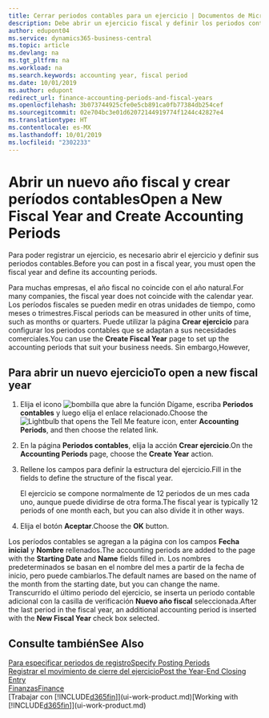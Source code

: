 ```yaml
---
title: Cerrar periodos contables para un ejercicio | Documentos de Microsoft
description: Debe abrir un ejercicio fiscal y definir los periodos contables para poder registrar un ejercicio.
author: edupont04
ms.service: dynamics365-business-central
ms.topic: article
ms.devlang: na
ms.tgt_pltfrm: na
ms.workload: na
ms.search.keywords: accounting year, fiscal period
ms.date: 10/01/2019
ms.author: edupont
redirect_url: finance-accounting-periods-and-fiscal-years
ms.openlocfilehash: 3b073744925cfe0e5cb891ca0fb77384db254cef
ms.sourcegitcommit: 02e704bc3e01d62072144919774f1244c42827e4
ms.translationtype: HT
ms.contentlocale: es-MX
ms.lasthandoff: 10/01/2019
ms.locfileid: "2302233"
---
```

# <a name="open-a-new-fiscal-year-and-create-accounting-periods"></a><span data-ttu-id="76c9a-103">Abrir un nuevo año fiscal y crear períodos contables</span><span class="sxs-lookup"><span data-stu-id="76c9a-103">Open a New Fiscal Year and Create Accounting Periods</span></span>
<span data-ttu-id="76c9a-104">Para poder registrar un ejercicio, es necesario abrir el ejercicio y definir sus periodos contables.</span><span class="sxs-lookup"><span data-stu-id="76c9a-104">Before you can post in a fiscal year, you must open the fiscal year and define its accounting periods.</span></span>  

<span data-ttu-id="76c9a-105">Para muchas empresas, el año fiscal no coincide con el año natural.</span><span class="sxs-lookup"><span data-stu-id="76c9a-105">For many companies, the fiscal year does not coincide with the calendar year.</span></span> <span data-ttu-id="76c9a-106">Los períodos fiscales se pueden medir en otras unidades de tiempo, como meses o trimestres.</span><span class="sxs-lookup"><span data-stu-id="76c9a-106">Fiscal periods can be measured in other units of time, such as months or quarters.</span></span> <span data-ttu-id="76c9a-107">Puede utilizar la página **Crear ejercicio** para configurar los periodos contables que se adaptan a sus necesidades comerciales.</span><span class="sxs-lookup"><span data-stu-id="76c9a-107">You can use the **Create Fiscal Year** page to set up the accounting periods that suit your business needs.</span></span> <span data-ttu-id="76c9a-108">Sin embargo,</span><span class="sxs-lookup"><span data-stu-id="76c9a-108">However,</span></span>   

## <a name="to-open-a-new-fiscal-year"></a><span data-ttu-id="76c9a-109">Para abrir un nuevo ejercicio</span><span class="sxs-lookup"><span data-stu-id="76c9a-109">To open a new fiscal year</span></span>
1. <span data-ttu-id="76c9a-110">Elija el icono ![bombilla que abre la función Dígame](media/ui-search/search_small.png "Dígame que desea hacer"), escriba **Periodos contables** y luego elija el enlace relacionado.</span><span class="sxs-lookup"><span data-stu-id="76c9a-110">Choose the ![Lightbulb that opens the Tell Me feature](media/ui-search/search_small.png "Tell me what you want to do") icon, enter **Accounting Periods**, and then choose the related link.</span></span>
2. <span data-ttu-id="76c9a-111">En la página **Periodos contables**, elija la acción **Crear ejercicio**.</span><span class="sxs-lookup"><span data-stu-id="76c9a-111">On the **Accounting Periods** page, choose the **Create Year** action.</span></span>
3. <span data-ttu-id="76c9a-112">Rellene los campos para definir la estructura del ejercicio.</span><span class="sxs-lookup"><span data-stu-id="76c9a-112">Fill in the fields to define the structure of the fiscal year.</span></span>

    <span data-ttu-id="76c9a-113">El ejercicio se compone normalmente de 12 periodos de un mes cada uno, aunque puede dividirse de otra forma.</span><span class="sxs-lookup"><span data-stu-id="76c9a-113">The fiscal year is typically 12 periods of one month each, but you can also divide it in other ways.</span></span>
4. <span data-ttu-id="76c9a-114">Elija el botón **Aceptar**.</span><span class="sxs-lookup"><span data-stu-id="76c9a-114">Choose the **OK** button.</span></span>

<span data-ttu-id="76c9a-115">Los períodos contables se agregan a la página con los campos **Fecha inicial** y **Nombre** rellenados.</span><span class="sxs-lookup"><span data-stu-id="76c9a-115">The accounting periods are added to the page with the **Starting Date** and **Name** fields filled in.</span></span> <span data-ttu-id="76c9a-116">Los nombres predeterminados se basan en el nombre del mes a partir de la fecha de inicio, pero puede cambiarlos.</span><span class="sxs-lookup"><span data-stu-id="76c9a-116">The default names are based on the name of the month from the starting date, but you can change the name.</span></span> <span data-ttu-id="76c9a-117">Transcurrido el último periodo del ejercicio, se inserta un periodo contable adicional con la casilla de verificación **Nuevo año fiscal** seleccionada.</span><span class="sxs-lookup"><span data-stu-id="76c9a-117">After the last period in the fiscal year, an additional accounting period is inserted with the **New Fiscal Year** check box selected.</span></span>  


## <a name="see-also"></a><span data-ttu-id="76c9a-118">Consulte también</span><span class="sxs-lookup"><span data-stu-id="76c9a-118">See Also</span></span>
[<span data-ttu-id="76c9a-119">Para especificar periodos de registro</span><span class="sxs-lookup"><span data-stu-id="76c9a-119">Specify Posting Periods</span></span>](finance-how-specify-posting-periods.md)  
[<span data-ttu-id="76c9a-120">Registrar el movimiento de cierre del ejercicio</span><span class="sxs-lookup"><span data-stu-id="76c9a-120">Post the Year-End Closing Entry</span></span>](year-how-post-year-end-close-entry.md)  
[<span data-ttu-id="76c9a-121">Finanzas</span><span class="sxs-lookup"><span data-stu-id="76c9a-121">Finance</span></span>](finance.md)  
<span data-ttu-id="76c9a-122">[Trabajar con [!INCLUDE[d365fin](includes/d365fin_md.md)]](ui-work-product.md)</span><span class="sxs-lookup"><span data-stu-id="76c9a-122">[Working with [!INCLUDE[d365fin](includes/d365fin_md.md)]](ui-work-product.md)</span></span>
